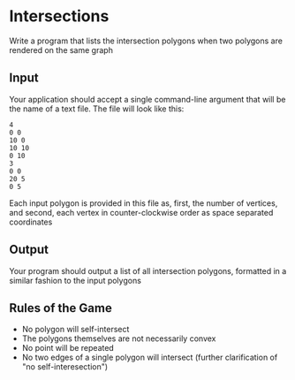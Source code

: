 # Intersections

Write a program that lists the intersection polygons when two polygons are rendered on the same graph

## Input

Your application should accept a single command-line argument that will be the name of a text file. The file will look like this:

```
4 
0 0
10 0
10 10
0 10
3
0 0
20 5
0 5
```
Each input polygon is provided in this file as, first, the number of vertices, and second, each vertex in counter-clockwise order as space separated coordinates

## Output

Your program should output a list of all intersection polygons, formatted in a similar fashion to the input polygons

## Rules of the Game

* No polygon will self-intersect
* The polygons themselves are not necessarily convex
* No point will be repeated
* No two edges of a single polygon will intersect (further clarification of "no self-interesection")
